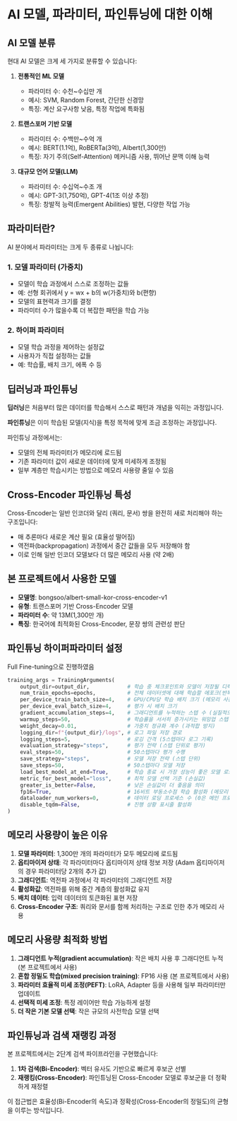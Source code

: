 # AI 모델, 파라미터, 파인튜닝에 대한 이해

## AI 모델 분류

현대 AI 모델은 크게 세 가지로 분류할 수 있습니다:

1. **전통적인 ML 모델**
   - 파라미터 수: 수천~수십만 개
   - 예시: SVM, Random Forest, 간단한 신경망
   - 특징: 계산 요구사항 낮음, 특정 작업에 특화됨

2. **트랜스포머 기반 모델**
   - 파라미터 수: 수백만~수억 개
   - 예시: BERT(1.1억), RoBERTa(3억), Albert(1,300만)
   - 특징: 자기 주의(Self-Attention) 메커니즘 사용, 뛰어난 문맥 이해 능력

3. **대규모 언어 모델(LLM)**
   - 파라미터 수: 수십억~수조 개
   - 예시: GPT-3(1,750억), GPT-4(1조 이상 추정)
   - 특징: 창발적 능력(Emergent Abilities) 발현, 다양한 작업 가능

## 파라미터란?

AI 분야에서 파라미터는 크게 두 종류로 나뉩니다:

### 1. 모델 파라미터 (가중치)
- 모델이 학습 과정에서 스스로 조정하는 값들
- 예: 선형 회귀에서 y = wx + b의 w(가중치)와 b(편향)
- 모델의 표현력과 크기를 결정
- 파라미터 수가 많을수록 더 복잡한 패턴을 학습 가능

### 2. 하이퍼 파라미터
- 모델 학습 과정을 제어하는 설정값
- 사용자가 직접 설정하는 값들
- 예: 학습률, 배치 크기, 에폭 수 등

## 딥러닝과 파인튜닝

**딥러닝**은 처음부터 많은 데이터를 학습해서 스스로 패턴과 개념을 익히는 과정입니다.

**파인튜닝**은 이미 학습된 모델(지식)을 특정 목적에 맞게 조금 조정하는 과정입니다.

파인튜닝 과정에서는:
- 모델의 전체 파라미터가 메모리에 로드됨
- 기존 파라미터 값이 새로운 데이터에 맞게 미세하게 조정됨
- 일부 계층만 학습시키는 방법으로 메모리 사용량 줄일 수 있음

## Cross-Encoder 파인튜닝 특성

Cross-Encoder는 일반 인코더와 달리 (쿼리, 문서) 쌍을 완전히 새로 처리해야 하는 구조입니다:

- 매 추론마다 새로운 계산 필요 (효율성 떨어짐)
- 역전파(backpropagation) 과정에서 중간 값들을 모두 저장해야 함
- 이로 인해 일반 인코더 모델보다 더 많은 메모리 사용 (약 2배)

## 본 프로젝트에서 사용한 모델

- **모델명**: bongsoo/albert-small-kor-cross-encoder-v1
- **유형**: 트랜스포머 기반 Cross-Encoder 모델
- **파라미터 수**: 약 13M(1,300만 개)
- **특징**: 한국어에 최적화된 Cross-Encoder, 문장 쌍의 관련성 판단


## 파인튜닝 하이퍼파라미터 설정

Full Fine-tuning으로 진행하였음

```python
training_args = TrainingArguments(
    output_dir=output_dir,            # 학습 중 체크포인트와 모델이 저장될 디렉토리 경로
    num_train_epochs=epochs,          # 전체 데이터셋에 대해 학습할 에포크(반복) 수
    per_device_train_batch_size=4,    # GPU/CPU당 학습 배치 크기 (메모리 사용량 관리를 위해 작게 설정)
    per_device_eval_batch_size=4,     # 평가 시 배치 크기
    gradient_accumulation_steps=4,    # 그래디언트를 누적하는 스텝 수 (실질적으로 배치 크기를 4×4=16으로 늘리는 효과)
    warmup_steps=50,                  # 학습률을 서서히 증가시키는 워밍업 스텝 수 (초기 학습 안정화)
    weight_decay=0.01,                # 가중치 정규화 계수 (과적합 방지)
    logging_dir=f"{output_dir}/logs", # 로그 파일 저장 경로
    logging_steps=5,                  # 로깅 간격 (5스텝마다 로그 기록)
    evaluation_strategy="steps",      # 평가 전략 (스텝 단위로 평가)
    eval_steps=50,                    # 50스텝마다 평가 수행
    save_strategy="steps",            # 모델 저장 전략 (스텝 단위)
    save_steps=50,                    # 50스텝마다 모델 저장
    load_best_model_at_end=True,      # 학습 종료 시 가장 성능이 좋은 모델 로드
    metric_for_best_model="loss",     # 최적 모델 선택 기준 (손실값)
    greater_is_better=False,          # 낮은 손실값이 더 좋음을 의미
    fp16=True,                        # 16비트 부동소수점 학습 활성화 (메모리 절약 및 학습 속도 향상)
    dataloader_num_workers=0,         # 데이터 로딩 프로세스 수 (0은 메인 프로세스만 사용)
    disable_tqdm=False,               # 진행 상황 표시줄 활성화
)
```

## 메모리 사용량이 높은 이유

1. **모델 파라미터**: 1,300만 개의 파라미터가 모두 메모리에 로드됨
2. **옵티마이저 상태**: 각 파라미터마다 옵티마이저 상태 정보 저장 (Adam 옵티마이저의 경우 파라미터당 2개의 추가 값)
3. **그래디언트**: 역전파 과정에서 각 파라미터의 그래디언트 저장
4. **활성화값**: 역전파를 위해 중간 계층의 활성화값 유지
5. **배치 데이터**: 입력 데이터의 토큰화된 표현 저장
6. **Cross-Encoder 구조**: 쿼리와 문서를 함께 처리하는 구조로 인한 추가 메모리 사용

## 메모리 사용량 최적화 방법

1. **그래디언트 누적(gradient accumulation)**: 작은 배치 사용 후 그래디언트 누적 (본 프로젝트에서 사용)
2. **혼합 정밀도 학습(mixed precision training)**: FP16 사용 (본 프로젝트에서 사용)
3. **파라미터 효율적 미세 조정(PEFT)**: LoRA, Adapter 등을 사용해 일부 파라미터만 업데이트
4. **선택적 미세 조정**: 특정 레이어만 학습 가능하게 설정
5. **더 작은 기본 모델 선택**: 작은 규모의 사전학습 모델 선택

## 파인튜닝과 검색 재랭킹 과정

본 프로젝트에서는 2단계 검색 파이프라인을 구현했습니다:

1. **1차 검색(Bi-Encoder)**: 벡터 유사도 기반으로 빠르게 후보군 선별
2. **재랭킹(Cross-Encoder)**: 파인튜닝된 Cross-Encoder 모델로 후보군을 더 정확하게 재정렬

이 접근법은 효율성(Bi-Encoder의 속도)과 정확성(Cross-Encoder의 정밀도)의 균형을 이루는 방식입니다.